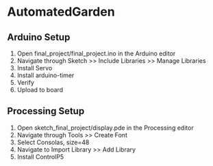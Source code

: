 # AutomatedGarden

## Arduino Setup

1. Open final_project/final_project.ino in the Arduino editor
2. Navigate through Sketch >> Include Libraries >> Manage Libraries
3. Install Servo
4. Install arduino-timer
5. Verify
6. Upload to board

## Processing Setup

1. Open sketch_final_project/display.pde in the Processing editor
2. Navigate through Tools >> Create Font
3. Select Consolas, size=48
4. Navigate to Import Library >> Add Library
5. Install ControlP5
